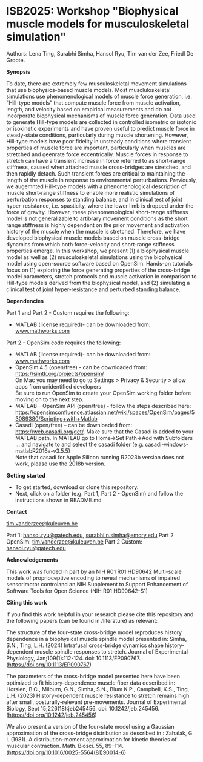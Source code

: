 # ISB2025: Workshop "Biophysical muscle models for musculoskeletal simulation"
Authors: Lena Ting, Surabhi Simha, Hansol Ryu, Tim van der Zee, Friedl De Groote.

**Synopsis**

To date, there are extremely few musculoskeletal movement simulations that use biophysics-based muscle models. Most muscluloskeletal simulations use phenomenological models of muscle force generation, i.e. “Hill-type models” that compute muscle force from  muscle activation, length, and velocity based on empirical measurements and do not incorporate biophysical mechanisms of muscle force generation. Data used to generate Hill-type models are collected in controlled isometric or isotonic or isokinetic experiments and have proven useful to predict muscle force in steady-state conditions, particularly during muscle shortening. However, Hill-type models have poor fidelity in unsteady conditions where transient properties of muscle force are important, particularly when muscles are stretched and geenrate force eccentrically. Muscle forces in response to stretch can have a transient increase in force referred to as short-range stiffness, caused when attached muscle cross-bridges are stretched, and then rapidly detach. Such transient forces are critical to maintaining the length of the muscle in response to environmental perturbations. Previously, we augemnted Hill-type models with a phenomenological description of muscle short-range stiffness to enable more realistic simulations of perturbation responses to standing balance, and in clinical test of joint hyper-resistance, i.e. spasticity, where the lower limb is dropped under the force of gravity. However, these phenomenological short-range stiffness model is not generalizable to artibrary movement conditions as the short range stiffness is highly dependent on the prior movement and activation history of the muscle when the muscle is stretched. Therefore, we have developed biophysical muscle models based on muscle cross-bridge dynamics from which both force-velocity and short-range stiffness properties emerge. In this workshop, we present (1) a biophysical muscle model as well as (2) musculoskeletal simulations using the biophysical model using open-source software based on OpenSim. Hands-on tutorials focus on (1) exploring the force generating properties of the cross-bridge model parameters, stretch protocols and muscle activation in comparison to Hill-type models derived from the biophysical model, and (2) simulating a clinical test of joint hyper-resistance and perturbed standing balance.


**Dependencies**

Part 1 and Part 2 - Custom requires the following:
- MATLAB (license required)- can be downloaded from: www.mathworks.com

Part 2 - OpenSim code requires the following:
- MATLAB (license required)- can be downloaded from: www.mathworks.com
- OpenSim 4.5 (open/free) - can be downloaded from: https://simtk.org/projects/opensim/ </br>
  On Mac you may need to go to Settings > Privacy & Security > allow apps from unidentified developers </br>
  Be sure to run OpenSim to create your OpenSim working folder before moving on to the next step.
- MATLAB – OpenSim API (open/free) - follow the steps described here: https://opensimconfluence.atlassian.net/wiki/spaces/OpenSim/pages/53089380/Scripting+with+Matlab
- Casadi (open/free) – can be downloaded from: https://web.casadi.org/get/. Make sure that the Casadi is added to your MATLAB path. In MATLAB go to Home->Set Path->Add with Subfolders ... and navigate to and select the casadi folder (e.g. casadi-windows-matlabR2016a-v3.5.5) </br>
Note that casadi for Apple Silicon running R2023b version does not work, please use the 2018b version.

**Getting started**

- To get started, download or clone this repository.
- Next, click on a folder (e.g. Part 1, Part 2 - OpenSim) and follow the instructions shown in README.md

**Contact**

tim.vanderzee@kuleuven.be

Part 1: hansol.ryu@gatech.edu, surabhi.n.simha@emory.edu
Part 2 OpenSim: tim.vanderzee@kuleuven.be
Part 2 Custom: hansol.ryu@gatech.edu

**Acknowledgements**

This work was funded in part by an NIH R01 R01 HD90642 Multi-scale models of proprioceptive encoding to reveal mechanisms of impaired sensorimotor controland an NIH Supplement to Support Enhancement of Software Tools for Open Science (NIH R01 HD90642-S1)

**Citing this work**

If you find this work helpful in your research please cite this repository and the following papers (can be found in /literature) as relevant: 

The structure of the four-state cross-bridge model reproduces history dependence in a biophysical muscle spindle model presented in: 
Simha, S.N., Ting, L.H. (2024) Intrafusal cross-bridge dynamics shape history-dependent muscle spindle responses to stretch. Journal of Experimental Physiology, Jan;109(1):112-124. doi: 10.1113/EP090767. (https://doi.org/10.1113/EP090767)
 
The parameters of the cross-bridge model presented here have been optimized to fit history-dependence muscle fiber data described in:
Horslen, B.C., Milburn, G.N., Simha, S.N., Blum K.P., Campbell, K.S., Ting, L.H. (2023) History-dependent muscle resistance to stretch remains high after small, posturally-relevant pre-movements. Journal of Experimental Biology, Sept 15;226(18):jeb245456. doi: 10.1242/jeb.245456. (https://doi.org/10.1242/jeb.245456)

We also present a version of the four-state model using a Gaussian approximation of the cross-bridge distribution as described in : 
Zahalak, G. I.  (1981).   A   distribution-moment   approximation   for   kinetic   theories   of   muscular
contraction. Math. Biosci. 55, 89–114. (https://doi.org/10.1016/0025-5564(81)90014-6)
 

